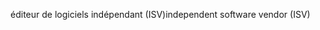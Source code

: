 <span data-ttu-id="368a1-101">éditeur de logiciels indépendant (ISV)</span><span class="sxs-lookup"><span data-stu-id="368a1-101">independent software vendor (ISV)</span></span>